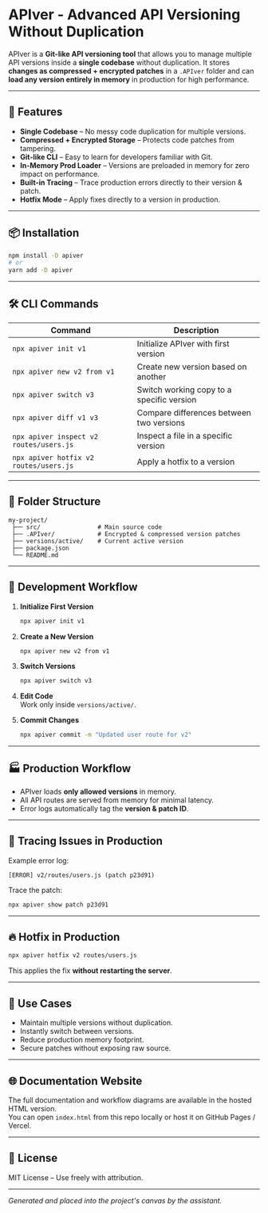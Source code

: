 # APIver - Advanced API Versioning Without Duplication

APIver is a **Git-like API versioning tool** that allows you to manage multiple API versions inside a **single codebase** without duplication. It stores **changes as compressed + encrypted patches** in a `.APIver` folder and can **load any version entirely in memory** in production for high performance.

---

## 🚀 Features

- **Single Codebase** – No messy code duplication for multiple versions.
- **Compressed + Encrypted Storage** – Protects code patches from tampering.
- **Git-like CLI** – Easy to learn for developers familiar with Git.
- **In-Memory Prod Loader** – Versions are preloaded in memory for zero impact on performance.
- **Built-in Tracing** – Trace production errors directly to their version & patch.
- **Hotfix Mode** – Apply fixes directly to a version in production.

---

## 📦 Installation

```bash
npm install -D apiver
# or
yarn add -D apiver
```

---

## 🛠 CLI Commands

| Command | Description |
| ------- | ----------- |
| `npx apiver init v1` | Initialize APIver with first version |
| `npx apiver new v2 from v1` | Create new version based on another |
| `npx apiver switch v3` | Switch working copy to a specific version |
| `npx apiver diff v1 v3` | Compare differences between two versions |
| `npx apiver inspect v2 routes/users.js` | Inspect a file in a specific version |
| `npx apiver hotfix v2 routes/users.js` | Apply a hotfix to a version |

---

## 📂 Folder Structure

```
my-project/
 ├── src/                # Main source code
 ├── .APIver/            # Encrypted & compressed version patches
 ├── versions/active/    # Current active version
 ├── package.json
 └── README.md
```

---

## 🔄 Development Workflow

1. **Initialize First Version**
   ```bash
   npx apiver init v1
   ```

2. **Create a New Version**
   ```bash
   npx apiver new v2 from v1
   ```

3. **Switch Versions**
   ```bash
   npx apiver switch v3
   ```

4. **Edit Code**  
   Work only inside `versions/active/`.

5. **Commit Changes**
   ```bash
   npx apiver commit -m "Updated user route for v2"
   ```

---

## 🏭 Production Workflow

- APIver loads **only allowed versions** in memory.
- All API routes are served from memory for minimal latency.
- Error logs automatically tag the **version & patch ID**.

---

## 🐞 Tracing Issues in Production

Example error log:
```
[ERROR] v2/routes/users.js (patch p23d91)
```
Trace the patch:
```bash
npx apiver show patch p23d91
```

---

## 🔥 Hotfix in Production

```bash
npx apiver hotfix v2 routes/users.js
```
This applies the fix **without restarting the server**.

---

## 🎯 Use Cases

- Maintain multiple versions without duplication.
- Instantly switch between versions.
- Reduce production memory footprint.
- Secure patches without exposing raw source.

---

## 🌐 Documentation Website

The full documentation and workflow diagrams are available in the hosted HTML version.  
You can open `index.html` from this repo locally or host it on GitHub Pages / Vercel.

---

## 📜 License

MIT License – Use freely with attribution.

---

*Generated and placed into the project's canvas by the assistant.*
